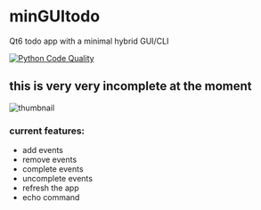 # minGUItodo
Qt6 todo app with a minimal hybrid GUI/CLI

[![Python Code Quality](https://img.shields.io/lgtm/grade/python/g/lutet88/minGUItodo.svg?logo=lgtm&logoWidth=18)](https://lgtm.com/projects/g/lutet88/minGUItodo/context:python)

## this is very very incomplete at the moment

![thumbnail](https://i.imgur.com/jJq4ov5.png)

### current features:
- add events
- remove events
- complete events
- uncomplete events
- refresh the app
- echo command
